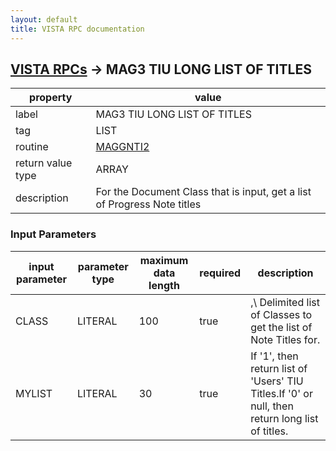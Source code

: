 ```yaml
---
layout: default
title: VISTA RPC documentation
---
```




## [VISTA RPCs](TableOfContent.md) &#8594; MAG3 TIU LONG LIST OF TITLES 

 property | value 
--- | --- 
 label | MAG3 TIU LONG LIST OF TITLES
 tag | LIST
 routine | [MAGGNTI2](http://code.osehra.org/dox/Routine_MAGGNTI2_source.html)
 return value type | ARRAY
 description | For the Document Class that is input, get a list of Progress Note titles

### Input Parameters

| input parameter | parameter type | maximum data length | required | description | 
| --- | --- | --- | --- | --- | 
| CLASS | LITERAL | 100 | true | \,\ Delimited list of Classes to get the list of Note Titles for. | 
| MYLIST | LITERAL | 30 | true | If '1', then return list of 'Users' TIU Titles.If '0' or null, then return long list of titles. | 